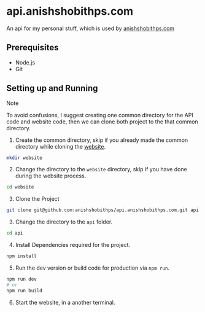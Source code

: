 # api.anishshobithps.com
An api for my personal stuff, which is used by [anishshobithps.com](https://anishshobithps.com)

## Prerequisites
- Node.js
- Git

## Setting up and Running
> [!NOTE]
> To avoid confusions, I suggest creating one common directory for the API code and website code, then we can clone both project to the that common directory.

1. Create the common directory, skip if you already made the common directory while cloning the [website](https://github.com/anishshobithps/anishshobithps.com).
```sh
mkdir website
```

2. Change the directory to the `website` directory, skip if you have done during the website process.
```sh
cd website
```

3. Clone the Project
```sh
git clone git@github.com:anishshobithps/api.anishshobithps.com.git api
```

3. Change the directory to the `api` folder.
```sh
cd api
```

4. Install Dependencies required for the project.
```sh
npm install
```

5. Run the dev version or build code for production via `npm run`.
```sh
npm run dev
# or
npm run build
```
6. Start the website, in a another terminal.
